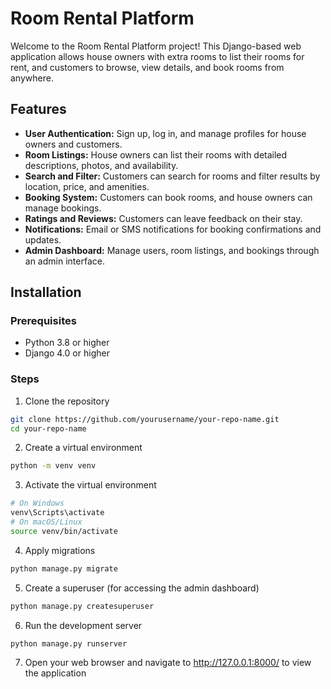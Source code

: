 # Room Rental Platform

Welcome to the Room Rental Platform project! This Django-based web application allows house owners with extra rooms to list their rooms for rent, and customers to browse, view details, and book rooms from anywhere.

## Features

- **User Authentication:** Sign up, log in, and manage profiles for house owners and customers.
- **Room Listings:** House owners can list their rooms with detailed descriptions, photos, and availability.
- **Search and Filter:** Customers can search for rooms and filter results by location, price, and amenities.
- **Booking System:** Customers can book rooms, and house owners can manage bookings.
- **Ratings and Reviews:** Customers can leave feedback on their stay.
- **Notifications:** Email or SMS notifications for booking confirmations and updates.
- **Admin Dashboard:** Manage users, room listings, and bookings through an admin interface.

## Installation

### Prerequisites

- Python 3.8 or higher
- Django 4.0 or higher

### Steps

1. Clone the repository
 ```bash
 git clone https://github.com/yourusername/your-repo-name.git
 cd your-repo-name
 ```
2. Create a virtual environment
 ```bash
 python -m venv venv
```
3. Activate the virtual environment
```bash
# On Windows
venv\Scripts\activate
# On macOS/Linux
source venv/bin/activate
```

4. Apply migrations
```bash
python manage.py migrate
```
5. Create a superuser (for accessing the admin dashboard)
```bash
python manage.py createsuperuser
```
6. Run the development server
```bash
python manage.py runserver
```
7. Open your web browser and navigate to http://127.0.0.1:8000/ to view the application

